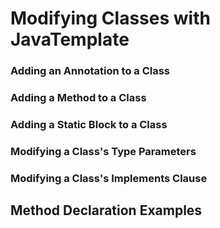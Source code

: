 # Modifying Classes with JavaTemplate

### Adding an Annotation to a Class

### Adding a Method to a Class

### Adding a Static Block to a Class

### Modifying a Class's Type Parameters

### Modifying a Class's Implements Clause

## Method Declaration Examples

### 

